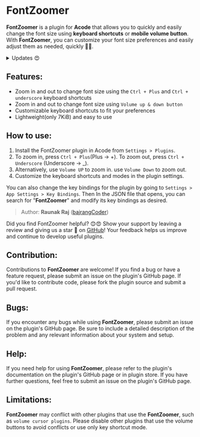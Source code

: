 # FontZoomer

**FontZoomer** is a plugin for **Acode** that allows you to quickly and easily change the font size using **keyboard shortcuts** or **mobile volume button**. With **FontZoomer**, you can customize your font size preferences and easily adjust them as needed, quickly 🚀🚀.

<details>
    <summary>Updates 😍</summary>
    <details>
        <summary><code><strong>v1.1.1</strong></code></summary>
        <ul>
            <li>Fixed key shortcut issue</li>
            <li>For more productive use volume option</li>
        </ul>
    </details>
</details>

## Features:

- Zoom in and out to change font size using the `Ctrl + Plus` and `Ctrl + underscore` keyboard shortcuts
- Zoom in and out to change font size using `Volume up & down button`
- Customizable keyboard shortcuts to fit your preferences
- Lightweight(only 7KiB) and easy to use

## How to use:

1) Install the FontZoomer plugin in Acode from `Settings > Plugins`.
2) To zoom in, press `Ctrl + Plus`(Plus -> +). To zoom out, press `Ctrl + Underscore` (Underscore -> _).
3) Alternatively, use `Volume UP` to zoom in. use `Volume Down` to zoom out.
4) Customize the keyboard shortcuts and modes in the plugin settings.

You can also change the key bindings for the plugin by going to `Settings > App Settings > Key Bindings`. Then In the JSON file that opens, you can search for "**FontZoomer**" and modify its key bindings as desired.

> Author: **Raunak Raj** ([bajrangCoder](https://github.com/bajrangCoder/))

Did you find FontZoomer helpful? 😊😍 Show your support by leaving a review and giving us a star 🌟 on [GitHub](https://github.com/bajrangCoder/acode-plugin-fontzoomer)! Your feedback helps us improve and continue to develop useful plugins.

## Contribution:
Contributions to **FontZoomer** are welcome! If you find a bug or have a feature request, please submit an issue on the plugin's GitHub page. If you'd like to contribute code, please fork the plugin source and submit a pull request.

## Bugs:
If you encounter any bugs while using **FontZoomer**, please submit an issue on the plugin's GitHub page. Be sure to include a detailed description of the problem and any relevant information about your system and setup.

## Help:
If you need help for using **FontZoomer**, please refer to the plugin's documentation on the plugin's GitHub page or in plugin store. If you have further questions, feel free to submit an issue on the plugin's GitHub page.

## Limitations:
**FontZoomer** may conflict with other plugins that use the **FontZoomer**, such as `volume cursor plugins`. Please disable other plugins that use the volume buttons to avoid conflicts or use only key shortcut mode.

